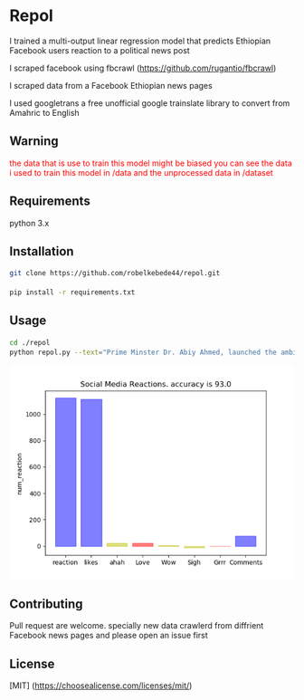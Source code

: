
# Repol

I trained a multi-output linear regression model that predicts Ethiopian Facebook users reaction to a political news post 

I scraped facebook using fbcrawl  (https://github.com/rugantio/fbcrawl)

I scraped data from a Facebook Ethiopian news pages

I used googletrans a free unofficial google trainslate library to convert from Amahric to English

## Warning 
 <p style="color:red;">the data that is use to train this model might be biased you can see the data i used to train this model in /data  and the unprocessed data in /dataset </p>

## Requirements

python 3.x

## Installation

```bash 
git clone https://github.com/robelkebede44/repol.git

pip install -r requirements.txt
```

## Usage

``` bash
cd ./repol
python repol.py --text="Prime Minster Dr. Abiy Ahmed, launched the ambitious Green Legacy campaign that set a milestone to plant 200 million tree seedlings"
```

![Alt text](Figure_1.png?raw=true "Reactions")


## Contributing

Pull request are welcome. specially new data crawlerd from diffrient Facebook news pages and please open an issue first 


## License

[MIT] (https://choosealicense.com/licenses/mit/)



